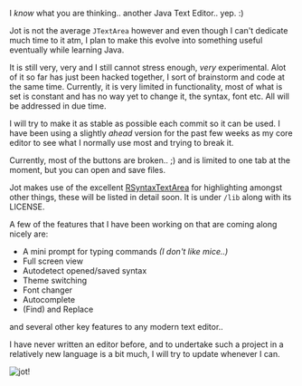I *know* what you are thinking.. another Java Text Editor.. yep. :)

Jot is not the average `JTextArea` however and even though I can't dedicate much time to it atm, I plan to make this evolve into something useful eventually while learning Java.

It is still very, very and I still cannot stress enough, *very* experimental. Alot of it so far has just been hacked together, I sort of brainstorm and code at the same time. Currently, it is very limited in functionality, most of what is set is constant and has no way yet to change it, the syntax, font etc. All will be addressed in due time.

I will try to make it as stable as possible each commit so it can be used. I have been using a slightly *ahead* version for the past few weeks as my core editor to see what I normally use most and trying to break it.

Currently, most of the buttons are broken.. ;) and is limited to one tab at the moment, but you can open and save files.

Jot makes use of the excellent [RSyntaxTextArea](http://fifesoft.com/rsyntaxtextarea/) for highlighting amongst other things, these will be listed in detail soon. It is under `/lib` along with its LICENSE.

A few of the features that I have been working on that are coming along nicely are:
- A mini prompt for typing commands *(I don't like mice..)*
- Full screen view
- Autodetect opened/saved syntax
- Theme switching
- Font changer
- Autocomplete
- (Find) and Replace

and several other key features to any modern text editor..

I have never written an editor before, and to undertake such a project in a relatively new language is a bit much, I will try to update whenever I can.

![jot!](http://f.cl.ly/items/1y430J3E3T2T243E3705/jotgui.png)
